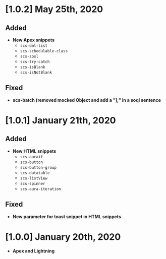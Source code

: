 # [1.0.2] May 25th, 2020

## Added
- **New Apex snippets**
    - `scs-dml-list`
    - `scs-schedulable-class`
    - `scs-sosl`
    - `scs-try-catch`
    - `scs-isBlank`
    - `scs-isNotBlank`

## Fixed
- **scs-batch (removed mocked Object and add a "];" in a soql sentence**

# [1.0.1] January 21th, 2020

## Added
- **New HTML snippets**
    - `scs-auraif`
    - `scs-button`
    - `scs-button-group`
    - `scs-datatable`
    - `scs-listView`
    - `scs-spinner`
    - `scs-aura-iteration`

## Fixed
- **New parameter for toast snippet in HTML snippets**

# [1.0.0] January 20th, 2020
- **Apex and Lightning**